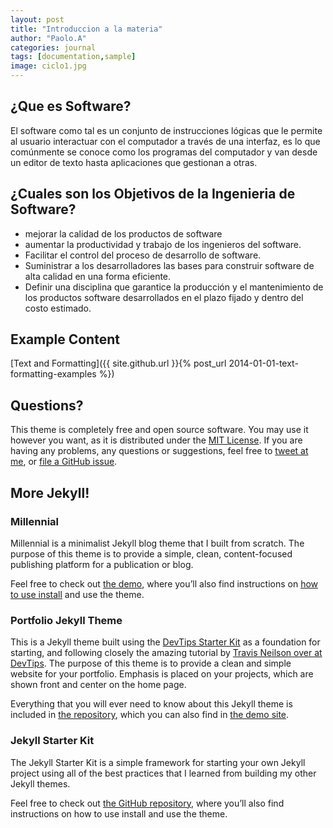 ```yaml
---
layout: post
title: "Introduccion a la materia"
author: "Paolo.A"
categories: journal
tags: [documentation,sample]
image: ciclo1.jpg
---
```

## ¿Que es Software?

El software como tal es un conjunto de instrucciones lógicas que le permite al usuario interactuar con el computador a través de una interfaz, es lo que comúnmente se conoce como los programas del computador y van desde un editor de texto hasta aplicaciones que gestionan a otras.

## ¿Cuales son los Objetivos de la Ingenieria de Software?

* mejorar la calidad de los productos de software
* aumentar la productividad y trabajo de los ingenieros del software.
* Facilitar el control del proceso de desarrollo de software.
* Suministrar a los desarrolladores las bases para construir software de alta calidad en una forma eficiente.
* Definir una disciplina que garantice la producción y el mantenimiento de los productos software           desarrollados en el plazo fijado y dentro del costo estimado.

## Example Content

[Text and Formatting]({{ site.github.url }}{% post_url 2014-01-01-text-formatting-examples %})

## Questions?

This theme is completely free and open source software. You may use it however you want, as it is distributed under the [MIT License](http://choosealicense.com/licenses/mit/). If you are having any problems, any questions or suggestions, feel free to [tweet at me](https://twitter.com/intent/tweet?text=My%question%about%Lagrange%is:%&amp;via=paululele), or [file a GitHub issue](https://github.com/lenpaul/lagrange/issues/new).

## More Jekyll!

### Millennial

Millennial is a minimalist Jekyll blog theme that I built from scratch. The purpose of this theme is to provide a simple, clean, content-focused publishing platform for a publication or blog.

Feel free to check out <a href="https://lenpaul.github.io/Millennial/" target="_blank">the demo</a>, where you’ll also find instructions on <a href="https://lenpaul.github.io/Millennial/documentation/getting-started.html">how to use install</a> and use the theme.

### Portfolio Jekyll Theme

This is a Jekyll theme built using the [DevTips Starter Kit](http://devtipsstarterkit.com/) as a foundation for starting, and following closely the amazing tutorial by [Travis Neilson over at DevTips](https://www.youtube.com/watch?v=T6jKLsxbFg4&list=PL0CB3OvPhDA_STygmp3sDenx3UpdOMk7P). The purpose of this theme is to provide a clean and simple website for your portfolio. Emphasis is placed on your projects, which are shown front and center on the home page.

Everything that you will ever need to know about this Jekyll theme is included in [the repository](https://github.com/LeNPaul/portfolio-jekyll-theme), which you can also find in [the demo site](https://lenpaul.github.io/portfolio-jekyll-theme/).

### Jekyll Starter Kit

The Jekyll Starter Kit is a simple framework for starting your own Jekyll project using all of the best practices that I learned from building my other Jekyll themes.

Feel free to check out <a href="https://github.com/LeNPaul/jekyll-starter-kit" target="_blank">the GitHub repository</a>, where you’ll also find instructions on how to use install and use the theme.
